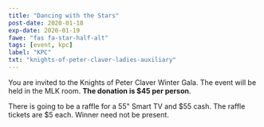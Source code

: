 ```yaml
---
title: "Dancing with the Stars"
post-date: 2020-01-18
exp-date: 2020-01-19
fawe: "fas fa-star-half-alt"
tags: [event, kpc]
label: "KPC"
txt: "knights-of-peter-claver-ladies-auxiliary"
---
```

You are invited to the Knights of Peter Claver Winter Gala. The event will be held in the MLK room. **The donation is $45 per person**.

There is going to be a raffle for a 55" Smart TV and $55 cash. The raffle tickets are $5 each. Winner need not be present.
